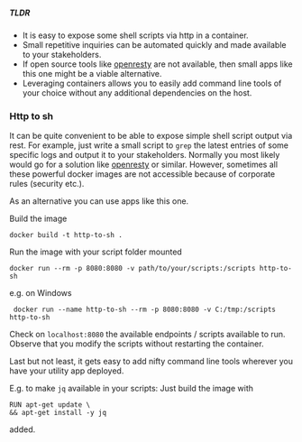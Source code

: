 #####  TLDR

- It is easy to expose some shell scripts via http in a container.
- Small repetitive inquiries can be automated quickly and made available to your stakeholders.
- If open source tools like [openresty](https://github.com/openresty/docker-openresty) are not available, then small apps like this one might be a viable alternative.
- Leveraging containers allows you to easily add command line tools of your choice without any additional dependencies on the host.

### Http to sh

It can be quite convenient to be able to expose simple shell script output via rest.
For example, just write a small script to ```grep```  the latest entries of some specific logs and output it to your stakeholders.
Normally you most likely would go for a solution like [openresty](https://github.com/openresty/docker-openresty) or similar.
However, sometimes all these powerful docker images are not accessible because of corporate rules (security etc.).

As an alternative you can use apps like this one.

Build the image

    docker build -t http-to-sh .

Run the image with your script folder mounted

    docker run --rm -p 8080:8080 -v path/to/your/scripts:/scripts http-to-sh

e.g. on Windows

     docker run --name http-to-sh --rm -p 8080:8080 -v C:/tmp:/scripts http-to-sh


Check on ```localhost:8080``` the available endpoints / scripts available to run.
Observe that you modify the scripts without restarting the container.

Last but not least, it gets easy to add nifty command line tools wherever you have your utility app deployed.

E.g. to make ```jq``` available in your scripts: Just build the image with

    RUN apt-get update \
    && apt-get install -y jq

added.







